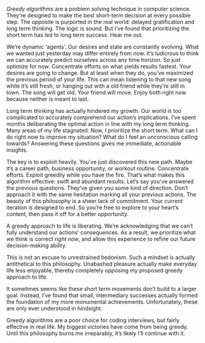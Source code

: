 <!-- ---
layout: post
title: "My First Blog Post"
date: 2024-11-13
categories: [blog]
tags: [introduction, jekyll]
--- -->

*Greedy algorithms* are a problem solving technique in computer science. They're designed to make the best short-term decision at every possible step. The opposite is purported in the real world: delayed gratification and long term thinking. The logic is sound. But I’ve found that prioritizing the short term has led to long term success. Hear me out.

We’re dynamic ‘agents’. Our desires and state are constantly evolving. What we wanted just yesterday may differ entirely from now. It’s ludicrous to think we can accurately predict ourselves across any time horizon. So just optimize for now. Concentrate efforts on what yields results fastest. Your desires are going to change. But at least when they do, you’ve maximized the previous period of your life. This can mean listening to that new song while it’s still fresh, or hanging out with a old friend while they’re still in town. The song will get old. Your friend will move. Enjoy both right now because neither is meant to last. 

Long term thinking has actually hindered my growth. Our world is too complicated to accurately comprehend our action’s implications. I’ve spent months deliberating the optimal action in line with my long term thinking. Many areas of my life stagnated. Now, I prioritize the short term. What can I do right now to improve my situation? What do I feel an unconscious calling towards? Answering these questions gives me immediate, actionable insights. 

The key is to exploit heavily. You’ve just discovered this new path. Maybe it’s a career path, business opportunity, or workout routine. Concentrate efforts. Exploit greedily while you have the fire. That’s what makes this algorithm effective: swift and abundant results. Let’s say you’ve answered the previous questions. They’ve given you some kind of direction. Don’t approach it with the same hesitation marking all your previous actions. The beauty of this philosophy is a sheer lack of commitment. Your current iteration is designed to end. So you’re free to explore to your heart’s content, then pass it off for a better opportunity.

A greedy approach to life is liberating. We’re acknowledging that we can’t fully understand our actions’ consequences. As a result, we prioritize what we think is correct *right now*, and allow this experience to refine our future decision-making ability.

This is not an excuse to unrestrained hedonism. Such a mindset is actually antithetical to this philosophy. Unabashed pleasure actually make everyday life less enjoyable, thereby completely opposing my proposed greedy approach to life. 

It sometimes seems like these short term movements don’t build to a larger goal. Instead, I’ve found that small, intermediary successes actually formed the foundation of my more monumental achievements. Unfortunately, these are only ever understood in hindsight. 

Greedy algorithms are a poor choice for coding interviews, but fairly effective in real life. My biggest victories have come from being greedy. Until this philosophy burns me irreparably, it’s likely I’ll continue with it. 

